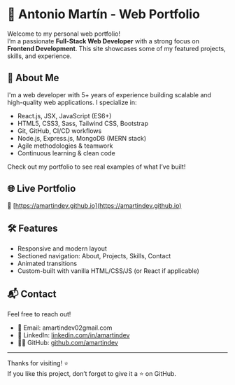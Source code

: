 # 💼 Antonio Martín - Web Portfolio

Welcome to my personal web portfolio!  
I’m a passionate **Full-Stack Web Developer** with a strong focus on **Frontend Development**. This site showcases some of my featured projects, skills, and experience.

## 🚀 About Me

I'm a web developer with 5+ years of experience building scalable and high-quality web applications. I specialize in:

- React.js, JSX, JavaScript (ES6+)
- HTML5, CSS3, Sass, Tailwind CSS, Bootstrap
- Git, GitHub, CI/CD workflows
- Node.js, Express.js, MongoDB (MERN stack)
- Agile methodologies & teamwork
- Continuous learning & clean code

Check out my portfolio to see real examples of what I’ve built!

## 🌐 Live Portfolio

🔗 [https://amartindev.github.io](https://amartindev.github.io)


## 🛠️ Features

- Responsive and modern layout
- Sectioned navigation: About, Projects, Skills, Contact
- Animated transitions
- Custom-built with vanilla HTML/CSS/JS (or React if applicable)

## 📬 Contact

Feel free to reach out!

- 📧 Email: amartindev02gmail.com
- 💼 LinkedIn: [linkedin.com/in/amartindev](https://www.linkedin.com/in/amartindev/)  
- 🧑‍💻 GitHub: [github.com/amartindev](https://github.com/amartindev)

---

Thanks for visiting! ⭐  
If you like this project, don’t forget to give it a ⭐ on GitHub.
